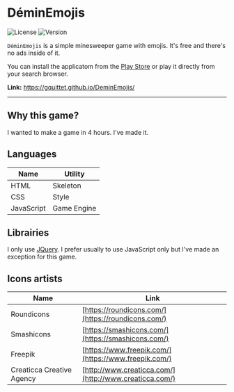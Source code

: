 # DéminEmojis

![License](https://img.shields.io/badge/License-MIT-green.svg)
![Version](https://img.shields.io/badge/version-1.0.8-blue.svg)

`DéminEmojis` is a simple minesweeper game with emojis. It's free and there's
no ads inside of it.

You can install the applicatom from the [Play
Store](https://play.google.com/store/apps/details?id=com.teamglider.emojisweeper)
or play it directly from your search browser.

**Link:** https://gquittet.github.io/DeminEmojis/

---

## Why this game?

I wanted to make a game in 4 hours. I've made it.

## Languages

| Name       | Utility     |
|------------|-------------|
| HTML       | Skeleton    |
| CSS        | Style       |
| JavaScript | Game Engine |

## Librairies

I only use [JQuery](https://jquery.com/). I prefer usually to use JavaScript
only but I've made an exception for this game.

## Icons artists

| Name                      | Link                                                   |
|---------------------------|--------------------------------------------------------|
| Roundicons                | [https://roundicons.com/](https://roundicons.com/)     |
| Smashicons                | [https://smashicons.com/](https://smashicons.com/)     |
| Freepik                   | [https://www.freepik.com/](https://www.freepik.com/)   |
| Creaticca Creative Agency | [http://www.creaticca.com/](http://www.creaticca.com/) |
